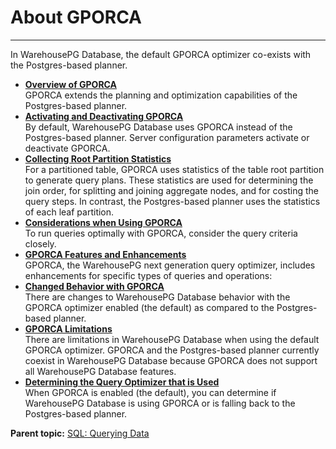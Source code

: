 # About GPORCA
---

In WarehousePG Database, the default GPORCA optimizer co-exists with the Postgres-based planner.

-   **[Overview of GPORCA](../../query/topics/query-piv-opt-overview.html)**  
GPORCA extends the planning and optimization capabilities of the Postgres-based planner.
-   **[Activating and Deactivating GPORCA](../../query/topics/query-piv-opt-enable.html)**  
By default, WarehousePG Database uses GPORCA instead of the Postgres-based planner. Server configuration parameters activate or deactivate GPORCA.
-   **[Collecting Root Partition Statistics](../../query/topics/query-piv-opt-root-partition.html)**  
For a partitioned table, GPORCA uses statistics of the table root partition to generate query plans. These statistics are used for determining the join order, for splitting and joining aggregate nodes, and for costing the query steps. In contrast, the Postgres-based planner uses the statistics of each leaf partition.
-   **[Considerations when Using GPORCA](../../query/topics/query-piv-opt-notes.html)**  
 To run queries optimally with GPORCA, consider the query criteria closely.
-   **[GPORCA Features and Enhancements](../../query/topics/query-piv-opt-features.html)**  
GPORCA, the WarehousePG next generation query optimizer, includes enhancements for specific types of queries and operations:
-   **[Changed Behavior with GPORCA](../../query/topics/query-piv-opt-changed.html)**  
There are changes to WarehousePG Database behavior with the GPORCA optimizer enabled \(the default\) as compared to the Postgres-based planner.
-   **[GPORCA Limitations](../../query/topics/query-piv-opt-limitations.html)**  
There are limitations in WarehousePG Database when using the default GPORCA optimizer. GPORCA and the Postgres-based planner currently coexist in WarehousePG Database because GPORCA does not support all WarehousePG Database features.
-   **[Determining the Query Optimizer that is Used](../../query/topics/query-piv-opt-fallback.html)**  
 When GPORCA is enabled \(the default\), you can determine if WarehousePG Database is using GPORCA or is falling back to the Postgres-based planner.


**Parent topic:** [SQL: Querying Data](../../query/topics/query.html)

